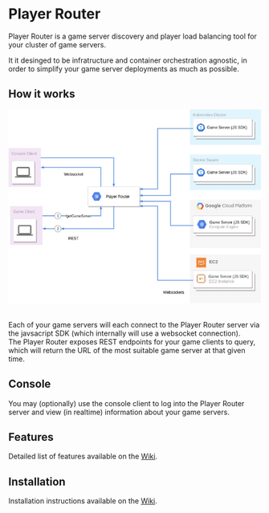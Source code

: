 # Player Router

Player Router is a game server discovery and player load balancing tool for your cluster of game servers.

It it desinged to be infratructure and container orchestration agnostic, in order to simplify your game server deployments as much as possible.

## How it works

<img src="media/player_router_arch_overview.jpg" />

<br />
<br />

Each of your game servers will each connect to the Player Router server via the javsacript SDK (which internally will use a websocket connection).
<br />The Player Router exposes REST endpoints for your game clients to query, which will return the URL of the most suitable game server at that given time.

## Console
You may (optionally) use the console client to log into the Player Router server and view (in realtime) information about your game servers.

## Features
Detailed list of features available on the <a href="https://github.com/jakapps/player-router/wiki/Features">Wiki</a>.

## Installation
Installation instructions available on the <a href="https://github.com/jakapps/player-router/wiki/Installation">Wiki</a>.
